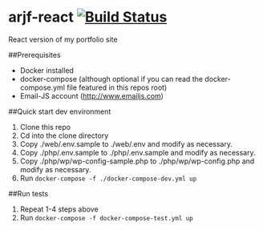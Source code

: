 # arjf-react [![Build Status](https://travis-ci.com/adzfaulkner/arjf-react.svg?branch=master)](https://travis-ci.com/adzfaulkner/arjf-react)
React version of my portfolio site

##Prerequisites

* Docker installed
* docker-compose (although optional if you can read the docker-compose.yml file featured in this repos root)
* Email-JS account (http://www.emailjs.com)

##Quick start dev environment

1. Clone this repo
2. Cd into the clone directory
2. Copy ./web/.env.sample to ./web/.env and modify as necessary.
3. Copy ./php/.env.sample to ./php/.env.sample and modify as necessary.
4. Copy ./php/wp/wp-config-sample.php to ./php/wp/wp-config.php and modify as necessary. 
5. Run `docker-compose -f ./docker-compose-dev.yml up`

##Run tests

1. Repeat 1-4 steps above
2. Run `docker-compose -f docker-compose-test.yml up`
